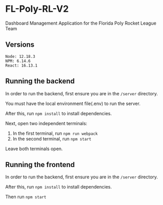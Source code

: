 # FL-Poly-RL-V2

Dashboard Management Application for the Florida Poly Rocket League Team

## Versions

```
Node: 12.18.3
NPM: 6.14.6
React: 16.13.1
```

## Running the backend

In order to run the backend, first ensure you are in the `/server` directory.

You must have the local environment file(.env) to run the server.

After this, run `npm install` to install dependencies.

Next, open two independent terminals:

1. In the first terminal, run `npm run webpack`
1. In the second terminal, run `npm start`

Leave both terminals open.

## Running the frontend

In order to run the backend, first ensure you are in the `/server` directory.

After this, run `npm install` to install dependencies.

Then run `npm start`
